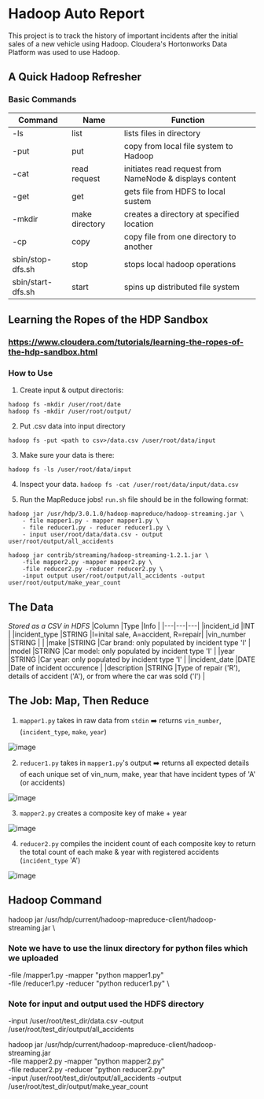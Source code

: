 # Hadoop Auto Report
This project is to track the history of important incidents after the initial sales of a new vehicle using Hadoop.
Cloudera's Hortonworks Data Platform was used to use Hadoop.

## A Quick Hadoop Refresher
### Basic Commands
|Command   |Name   |Function |
|---|---|---|
|-ls   |list   |lists files in directory
|-put   |put   |copy from local file system to Hadoop|
|-cat   |read request   |initiates read request from NameNode & displays content   |
|-get   |get   |gets file from HDFS to local sustem   |
|-mkdir   |make directory   |creates a directory at specified location   |
|-cp   |copy   |copy file from one directory to another   |
|sbin/stop-dfs.sh   |stop   |stops local hadoop operations   |
|sbin/start-dfs.sh   |start   |spins up distributed file system   |

## Learning the Ropes of the HDP Sandbox
### https://www.cloudera.com/tutorials/learning-the-ropes-of-the-hdp-sandbox.html


### How to Use
1. Create input & output directoris:
```
hadoop fs -mkdir /user/root/date
hadoop fs -mkdir /user/root/output/
```
2. Put .csv data into input directory
```
hadoop fs -put <path to csv>/data.csv /user/root/data/input
```
3. Make sure your data is there:
 ```
 hadoop fs -ls /user/root/data/input
 ```
4. Inspect your data. `hadoop fs -cat /user/root/data/input/data.csv`

5. Run the MapReduce jobs! `run.sh` file should be in the following format:
```
hadoop jar /usr/hdp/3.0.1.0/hadoop-mapreduce/hadoop-streaming.jar \
    - file mapper1.py - mapper mapper1.py \
    - file reducer1.py - reducer reducer1.py \
    - input user/root/data/data.csv - output user/root/output/all_accidents
    
hadoop jar contrib/streaming/hadoop-streaming-1.2.1.jar \
    -file mapper2.py -mapper mapper2.py \
    -file reducer2.py -reducer reducer2.py \
    -input output user/root/output/all_accidents -output user/root/output/make_year_count
```

## The Data
*Stored as a CSV in HDFS*
|Column   |Type   |Info |
|---|---|---|
|incident_id   |INT   |
|incident_type   |STRING   |I=inital sale, A=accident, R=repair|
|vin_number   |STRING   |   |
|make   |STRING   |Car brand: only populated by incident type 'I'   |
|model   |STRING   |Car model: only populated by incident type 'I'   |
|year   |STRING   |Car year: only populated by incident type 'I'   |
|incident_date   |DATE   |Date of incident occurence   |
|description   |STRING   |Type of repair ('R'), details of accident ('A'), or from where the car was sold ('I')   |

## The Job: Map, Then Reduce
1. `mapper1.py` takes in raw data from `stdin` ➡️ returns `vin_number`, (`incident_type`, `make`, `year`)


  ![image](https://user-images.githubusercontent.com/81652137/175794383-7c4851da-020c-48bc-b4c7-1b2124aaf481.png)
  
2. `reducer1.py` takes in `mapper1.py`'s output ➡️ returns all expected details of each unique set of vin_num, make, year that have incident types of 'A' (or accidents)


  ![image](https://user-images.githubusercontent.com/81652137/175794418-208dd111-53bd-4312-a43d-5b53a25a671e.png)
  
3. `mapper2.py` creates a composite key of make + year


  ![image](https://user-images.githubusercontent.com/81652137/175794501-a09be50f-4545-4924-8ae6-ac16d6629461.png)
  
4. `reducer2.py` compiles the incident count of each composite key to return the total count of each make & year with registered accidents (`incident_type` 'A')


  ![image](https://user-images.githubusercontent.com/81652137/175794518-05e1c804-342d-4f60-80ed-7c5114cbc665.png)
  

## Hadoop Command

hadoop jar /usr/hdp/current/hadoop-mapreduce-client/hadoop-streaming.jar \

### Note we have to use the linux directory for python files which we uploaded 
-file /mapper1.py -mapper  "python mapper1.py" \
-file /reducer1.py -reducer "python reducer1.py" \

### Note for input and output used the HDFS directory
-input /user/root/test_dir/data.csv -output /user/root/test_dir/output/all_accidents

hadoop jar /usr/hdp/current/hadoop-mapreduce-client/hadoop-streaming.jar \
-file mapper2.py -mapper "python mapper2.py" \
-file reducer2.py -reducer "python reducer2.py" \
-input /user/root/test_dir/output/all_accidents -output /user/root/test_dir/output/make_year_count


